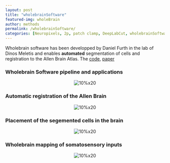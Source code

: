 ```yaml
---
layout: post
title: "wholebrainSoftware"
featured-img: wholeBrain
author: methods
permalink: /wholebrainSoftware/
categories: [Neuropixels, 2p, patch clamp, DeepLabCut, wholebrainSoftware, HTS, etc.]
---
```


Wholebrain software has been developped by Daniel Furth in the lab of Dinos Meletis and enables __automated__ segmentation of cells and registration to the Allen Brain Atlas.
The [code](https://github.com/tractatus/wholebrain), [paper](dx.doi.org/10.1038/s41593-017-0027-7)

### Wholebrain Software pipeline and applications
<div style="text-align:center"><img
alt="10%x20"
src="{{ site.url }}{{ site.baseurl }}/assets/img/tools/wholeBrainPipe.jpg"
data-src="{{ site.url }}{{ site.baseurl }}/assets/img/tools/wholeBrainPipe.jpg"
class="lazyload" />
</div>

### Automatic registration of the Allen Brain
<div style="text-align:center"><img
alt="10%x20"
src="{{ site.url }}{{ site.baseurl }}/assets/img/gif/registration.gif"
data-src="{{ site.url }}{{ site.baseurl }}/assets/img/gif/registration.gif"
class="lazyload" /></div>

### Placement of the segemented cells in the brain
<div style="text-align:center"><img
alt="10%x20"
src="{{ site.url }}{{ site.baseurl }}/assets/img/gif/wholebrain.gif"
data-src="{{ site.url }}{{ site.baseurl }}/assets/img/gif/wholebrain.gif"
class="lazyload" /></div>

### Wholebrain mapping of somatosensory inputs
<div style="text-align:center"><img
alt="10%x20"
src="{{ site.url }}{{ site.baseurl }}/assets/img/gif/example.gif"
data-src="{{ site.url }}{{ site.baseurl }}/assets/img/gif/example.gif"
class="lazyload" /></div>